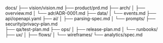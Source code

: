   docs/
  ├── vision/vision.md
  ├── product/prd.md
  ├── arch/
  │   ├── overview.md
  │   └── adr/ADR-0001.md
  ├── data/
  │   └── events.md
  ├── api/openapi.yaml
  ├── ai/
  │   ├── parsing-spec.md
  │   └── prompts/
  ├── security/privacy-plan.md       
  ├── qa/test-plan.md
  ├── ops/
  │   ├── release-plan.md
  │   └── runbooks/
  ├── ux/
  │   ├── flows/
  │   └── wireframes/
  └── analytics/spec.md
